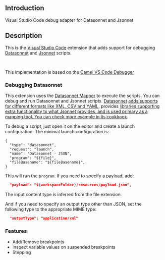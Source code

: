 ## Introduction
 Visual Studio Code debug adapter for Datasonnet and Jsonnet

## Description

This is the <a href="https://code.visualstudio.com/">Visual Studio Code</a> extension that adds support for debugging <a href="https://datasonnet.com">Datasonnet</a> and <a href="https://jsonnet.org/">Jsonnet</a> scripts.
</p><br/>

This implementation is based on the <a href="https://marketplace.visualstudio.com/items?itemName=redhat.vscode-debug-adapter-apache-camel">Camel VS Code Debugger</a>

<!-- ## How to install

1. You can download **Debug Adapter for Apache Camel** extension from the [VS Code Extension Marketplace](https://marketplace.visualstudio.com/items?itemName=portx.vscode-debug-adapter-datasonnet) and the [Open VSX Registry](https://open-vsx.org/extension/redhat/vscode-debug-adapter-apache-camel).
2. Debug Adapter for Apache Camel can be also installed directly in the [Microsoft VS Code](https://code.visualstudio.com/).

    **Steps**
    - Open your VS Code.
    - In VS Code, select **View > Extensions**.
    - In the search bar, type `Camel Debug`
    - Select the **Debug Adapter for Apache Camel** option and then click `Install`. -->
### Debugging Datasonnet

This extension uses the <a href="https://datasonnet.github.io/datasonnet-mapper/datasonnet/latest/jar-lib.html">Datasonnet Mapper</a> to execute the scripts. You can debug and run Datasonnet and Jsonnet scripts. <a href="">Datasonnet</a> <a href="https://datasonnet.github.io/datasonnet-mapper/datasonnet/latest/dataformats.html">adds supports for different formats like XML, CSV and YAML</a>, provides <a href="https://datasonnet.github.io/datasonnet-mapper/datasonnet/latest/libraries-core.html">libraries supporting extra functionality to what Jsonnet provides, and is used primary as a mapping tool. You can check more example in its <a href="https://datasonnet.github.io/datasonnet-mapper/datasonnet/latest/cookbook.html">cookbook</a>.

To debug a script, just open it on the editor and create a launch configuration. The minimal launch configuration is:

```jsonc
{
  "type": "datasonnet",
  "request": "launch",
  "name": "Datasonnet - JSON",
  "program": "${file}",
  "fileBasename": "${fileBasename}",
}
```

This will run the `program`. If you need to specify a payload, add:

```json
  "payload": "${workspaceFolder}/resources/payload.json",
```

The input content type is inferred from the file extension.

And if you need to specify an output type other than JSON, set the following type to the appropriate MIME type:

```json
  "outputType": "application/xml"
```
  
### Features


- Add/Remove breakpoints
- Inspect variable values on suspended breakpoints
- Stepping


